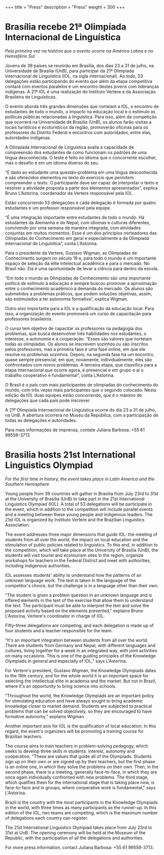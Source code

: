 +++
title = "Press"
description = "Press"
weight = 300
+++

# Brasília recebe 21ª Olimpíada Internacional de Linguística

_Pela primeira vez na história que o evento ocorre na América Latina e no Hemisfério Sul_

Jovens de 39 países se reunirão em Brasília, dos dias 23 a 31 de julho, na Universidade de Brasília (UnB), para participar da 21ª Olimpíada Internacional de Linguística (IOL, na sigla internacional). Ao todo, 53 delegações estão participando do evento que além da etapa competitiva contará com eventos paralelos e um encontro destes jovens com lideranças indígenas. A 21ª IOL é uma realização do Instituto Vertere e da Associação Brasileira de Linguísticas.

O evento aborda três grandes dimensões que norteiam a IOL, o encontro de estudantes de todo o mundo, o impacto na educação local e o estímulo as políticas públicas relacionadas à linguística. Para isso, além da competição que ocorrerá na Universidade de Brasília (UnB), os alunos farão visitas a locais turísticos e ecoturísticos da região, promoverão oficinas para os professores do Distrito Federal e encontros com autoridades, entre elas, autoridades indígenas. 

A Olimpíada Internacional de Linguística avalia a capacidade de compreensão dos estudantes de como funcionam os padrões de uma língua desconhecida. O teste é feito no idioma que o concorrente escolher, mas o desafio é em um idioma diverso do seu. 

“É dado ao estudante uma questão-problema em uma língua desconhecida e são oferecidos elementos no texto do exercício que permitem compreender o texto. O participante deve ser capaz de interpretar o texto e resolver a atividade proposta a partir dos elementos apresentados”, explica Bruno L’Astorina, coordenador da Vertere responsável pela IOL. 

Estão concorrendo 53 delegações e cada delegação é formada por quatro estudantes e um professor responsável pela equipe. 

“É uma integração importante entre estudantes de todo o mundo. Há estudantes da Alemanha e do Nepal, com idiomas e culturas diferentes, convivendo por uma semana de maneira integrada, com atividades conjuntas em muitos momentos. Esse é um dos princípios norteadores das Olimpíadas do Conhecimento em geral e especialmente a da Olimpíada Internacional de Linguística”, conta L’Astorina. 

Para o presidente da Vertere, Gustavo Wigman, as Olimpíadas de Conhecimento surgem no século 19 e, para todo o mundo é um importante espaço de seleção da elite intelectual acadêmica e para o mercado. No Brasil não. Ela é uma oportunidade de levar a ciência para dentro da escola. 

“Em todo o mundo as Olimpíadas de Conhecimento são uma importante política de estímulo à educação e sempre buscou promover a aproximação entre o conhecimento acadêmico à demanda do mercado. Os alunos são submetidos a problemas práticos, que podem soluções objetivas, assim, são estimulados a ter autonomia formativa”, explica Wigman. 

Outro eixo importante para a IOL é a qualificação da educação local. Para isso, a organização do evento promoverá um curso de capacitação para professores brasileiros. 

O curso tem objetivo de capacitar os professores na pedagogia dos problemas, que busca desenvolver três habilidades nos estudantes, o interesse, a autonomia e a cooperação. “Esses são valores que norteiam todas as olimpíadas. Os alunos se inscrevem sozinhos ou são inscritos pelos professores, mas a primeira fase é uma fase online, em que ele resolve os problemas sozinhos. Depois, na segunda fase há um encontro, quase sempre presencial, em que, novamente, individualmente, eles são confrontados com novos problemas. A terceira etapa, que classifica para a etapa internacional que ocorre agora, é presencial e em grupo e aí o trabalho cooperativo é fundamental”, conta L’Astorina. 

O Brasil é o país com mais participantes de olimpíadas do conhecimento do mundo, com três vezes mais participantes que o segundo colocado. Nesta edição da IOL duas equipes estão concorrendo, que é o máximo de delegações que cada país pode inscrever. 

A 21ª Olimpíada Internacional de Linguística ocorre do dia 23 a 31 de julho, na UnB. A abertura ocorrerá no Museu da República, com a participação de todas as delegações e autoridades.

Para mais informações de imprensa, contate Juliana Barbosa: +55 61 99559-3713.

# Brasilia hosts 21st International Linguistics Olympiad

_For the first time in history, the event takes place in Latin America and the Southern Hemisphere_

Young people from 39 countries will gather in Brasilia from July 23rd to 31st at the University of Brasilia (UnB) to take part in the 21st International Linguistics Olympiad (IOL). A total of 53 delegations will be participate in the event, which in addition to the competition will include parallel events and a meeting between these young people and indigenous leaders. The 21st IOL is organized by Instituto Vertere and the Brazilian Linguistics Association.

The event addresses three major dimensions that guide IOL: the meeting of students from all over the world, the impact on local education and the stimulation of public policies related to linguistics. To this end, in addition to the competition, which will take place at the University of Brasilia (UnB), the students will visit tourist and ecotourism sites in the region, organize workshops for teachers in the Federal District and meet with authorities, including indigenous authorities.

IOL assesses students' ability to understand how the patterns of an unknown language work. The test is taken in the language of the competitor's choice, but the challenge is in a language other than their own.

"The student is given a problem question in an unknown language and is offered elements in the text of the exercise that allow them to understand the text. The participant must be able to interpret the text and solve the proposed activity based on the elements presented," explains Bruno L'Astorina, Vertere's coordinator in charge of IOL.

Fifty-three delegations are competing, and each delegation is made up of four students and a teacher responsible for the team.

"It's an important integration between students from all over the world. There are students from Germany and Nepal, with different languages and cultures, living together for a week in an integrated way, with joint activities on many occasions. This is one of the guiding principles of the Knowledge Olympiads in general and especially of IOL," says L'Astorina.

For Vertere's president, Gustavo Wigman, the Knowledge Olympiads dates to the 19th century, and for the whole world it is an important space for selecting the intellectual elite in academia and the market. But not in Brazil, where it's an opportunity to bring science into schools.

"Throughout the world, the Knowledge Olympiads are an important policy for stimulating education and have always sought to bring academic knowledge closer to market demand. Students are subjected to practical problems that can be solved objectively, so they are encouraged to have formative autonomy," explains Wigman.

Another important axis for IOL is the qualification of local education. In this regard, the event's organizers will be promoting a training course for Brazilian teachers.

The course aims to train teachers in problem-solving pedagogy, which seeks to develop three skills in students: interest, autonomy and cooperation. "These are values that guide all of the Olympiads. Students sign up on their own or are signed up by their teachers, but the first phase is an online one, in which they solve the problems on their own. Then, in the second phase, there is a meeting, generally face-to-face, in which they are once again individually confronted with new problems. The third stage, which qualifies them for the international stage that is taking place now, is face-to-face and in groups, where cooperative work is fundamental," says L'Astorina.

Brazil is the country with the most participants in the Knowledge Olympiads in the world, with three times as many participants as the runner-up. In this edition of the IOL, two teams are competing, which is the maximum number of delegations each country can register.

The 21st International Linguistics Olympiad takes place from July 23rd to 31st at UnB. The opening ceremony will be held at the Museum of the Republic, with the participation of all the delegations and authorities.

For more press information, contact Juliana Barbosa: +55 61 99559-3713.
